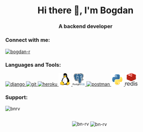 <h1 align="center">Hi there 👋, I'm Bogdan</h1>
<h3 align="center">A backend developer</h3>
<h3 align="left">Connect with me:</h3>
<p align="left">
   <a href="https://linkedin.com/in/bogdan-r" target="blank"><img align="center" src="https://raw.githubusercontent.com/rahuldkjain/github-profile-readme-generator/master/src/images/icons/Social/linked-in-alt.svg" alt="bogdan-r" height="30" width="40" /></a>
</p>
<h3 align="left">Languages and Tools:</h3>
<p align="left"> <a href="https://www.djangoproject.com/" target="_blank" rel="noreferrer"> <img src="https://cdn.worldvectorlogo.com/logos/django.svg" alt="django" width="40" height="40"/> </a> <a href="https://git-scm.com/" target="_blank" rel="noreferrer"> <img src="https://www.vectorlogo.zone/logos/git-scm/git-scm-icon.svg" alt="git" width="40" height="40"/> </a> <a href="https://heroku.com" target="_blank" rel="noreferrer"> <img src="https://www.vectorlogo.zone/logos/heroku/heroku-icon.svg" alt="heroku" width="40" height="40"/> </a> <a href="https://www.linux.org/" target="_blank" rel="noreferrer"> <img src="https://raw.githubusercontent.com/devicons/devicon/master/icons/linux/linux-original.svg" alt="linux" width="40" height="40"/> </a> <a href="https://www.postgresql.org" target="_blank" rel="noreferrer"> <img src="https://raw.githubusercontent.com/devicons/devicon/master/icons/postgresql/postgresql-original-wordmark.svg" alt="postgresql" width="40" height="40"/> </a> <a href="https://postman.com" target="_blank" rel="noreferrer"> <img src="https://www.vectorlogo.zone/logos/getpostman/getpostman-icon.svg" alt="postman" width="40" height="40"/> </a> <a href="https://www.python.org" target="_blank" rel="noreferrer"> <img src="https://raw.githubusercontent.com/devicons/devicon/master/icons/python/python-original.svg" alt="python" width="40" height="40"/> </a> <a href="https://redis.io" target="_blank" rel="noreferrer"> <img src="https://raw.githubusercontent.com/devicons/devicon/master/icons/redis/redis-original-wordmark.svg" alt="redis" width="40" height="40"/> </a> </p>
<h3 align="left">Support:</h3>
<p><a href="https://www.buymeacoffee.com/bnrv"> <img align="left" src="https://cdn.buymeacoffee.com/buttons/v2/default-yellow.png" height="50" width="210" alt="bnrv" /></a></p>
<br><br>
<p><img align="left" src="https://github-readme-stats.vercel.app/api/top-langs?username=bn-rv&show_icons=true&theme=dark&locale=en&layout=compact" alt="bn-rv" /></p>
<p>&nbsp;<img align="center" src="https://github-readme-stats.vercel.app/api?username=bn-rv&show_icons=true&theme=dark&locale=en" alt="bn-rv" /></p>

